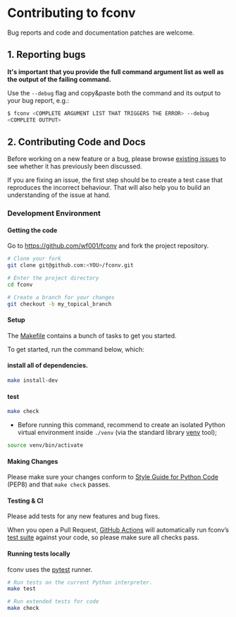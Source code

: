 # Contributing to fconv

Bug reports and code and documentation patches are welcome. 

## 1. Reporting bugs

**It's important that you provide the full command argument list
as well as the output of the failing command.**

Use the `--debug` flag and copy&paste both the command and its output
to your bug report, e.g.:

```bash
$ fconv <COMPLETE ARGUMENT LIST THAT TRIGGERS THE ERROR> --debug
<COMPLETE OUTPUT>
```

## 2. Contributing Code and Docs

Before working on a new feature or a bug, please browse [existing issues](https://github.com/wf001/fconv/issues)
to see whether it has previously been discussed.

If you are fixing an issue, the first step should be to create a test case that
reproduces the incorrect behaviour. That will also help you to build an
understanding of the issue at hand.

### Development Environment

#### Getting the code

Go to <https://github.com/wf001/fconv> and fork the project repository.

```bash
# Clone your fork
git clone git@github.com:<YOU>/fconv.git

# Enter the project directory
cd fconv

# Create a branch for your changes
git checkout -b my_topical_branch
```

#### Setup

The [Makefile](https://github.com/wf001/fconv/blob/master/Makefile) contains a bunch of tasks to get you started.

To get started, run the command below, which:


#### install all of dependencies.
``` bash
make install-dev
```

#### test
``` bash
make check
```

- Before running this command, recommend to create an isolated Python virtual environment inside `./venv`
  (via the standard library [venv](https://docs.python.org/3/library/venv.html) tool);

```bash
source venv/bin/activate
```

#### Making Changes

Please make sure your changes conform to [Style Guide for Python Code](https://python.org/dev/peps/pep-0008/) (PEP8)
and that `make check` passes.

#### Testing & CI

Please add tests for any new features and bug fixes.

When you open a Pull Request, [GitHub Actions](https://github.com/wf001/fconv/actions) will automatically run fconv’s [test suite](https://github.com/wf001/fconv/tree/master/tests) against your code, so please make sure all checks pass.

#### Running tests locally

fconv uses the [pytest](https://pytest.org/) runner.

```bash
# Run tests on the current Python interpreter.
make test

# Run extended tests for code
make check
```

